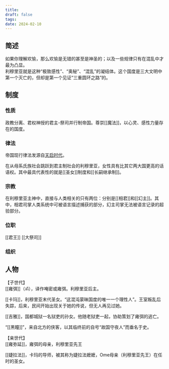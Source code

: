 ```yaml
---
title: 
draft: false
tags: 
date: 2024-02-10
---
```


## 简述
如果你理解欢愉，那么欢愉是无错的甚至是神圣的；以及一些规律只有在混乱中才最为凸显。  
利穆里亚就是这种“极致感性”、“奥秘”、“混乱”的凝结体。这个国度是三大文明中第一个灭亡的，但却是第一个见证“三重圆环之路”的。

## 制度
### 性质
政教分离、君权神授的君主-祭司并行制帝国。尊崇[[魔法]]，以心灵、感性力量存在的国度。

### 律法
帝国现行律法发源自[天启时代](obsidian://open?vault=%E4%B8%89%E9%87%8D%E5%9C%86%E7%8E%AF%E4%B9%8B%E8%B7%AF&file=i%20Transcend%20%E8%B6%85%E8%B6%8A%2FWiki%20T%2F%E5%A4%A9%E5%90%AF%E6%97%B6%E4%BB%A3)。

在从母系氏族社会跳跃到君主制社会的利穆里亚，女性具有比其它两大国更高的话语权。其中最具代表性的就是[[圣女]]制度和[[长嗣继承制]]。
### 宗教

在利穆里亚主神中，直接与人类相关的只有两位：分别是[[相君]]和[[幻主]]。其中，相君司掌人类系统中可被语言描述捕获的部分，幻主司掌无法被语言记录的超验部分。

### 位职
[[君王]]
[[大祭司]]

### 组织


## 人物

【子世代】  
[[雍弭]]（ॐ），译作唵密或雍弭。利穆里亚后主。

[[卡玛]]，利穆里亚末代圣女。“这混沌蒙昧国度的唯一一个理性人”。王室叛乱后失踪，后来，民间开始出现关于她的传说，但无人再见过她。

[[吉雅]]，国都城狱一名狱吏的孙女。他随老狱吏一起，协助策划了雍弭的逃亡。

“[[黑瞳]]”，来自北方的侠客，以其临终前的自号“故国守夜人”而垂名于史。

【亲世代】  
[[雍弥延]]，雍弭的母亲，利穆里亚先王

[[婕拉法]]，卡玛的导师，被其称为婕拉法嬷嬷，Ome母亲（利穆里亚先王）在任时的圣女。